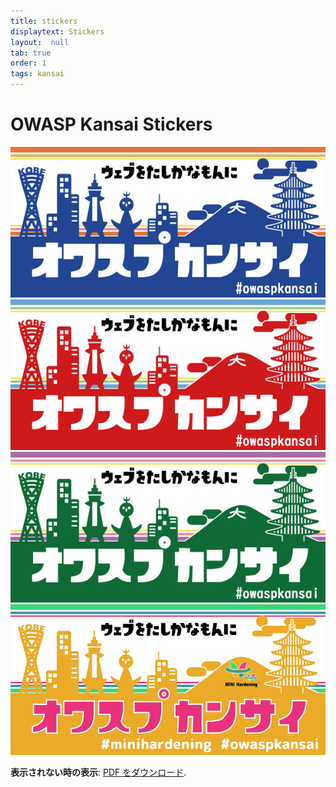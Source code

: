 ```yaml
---
title: stickers
displaytext: Stickers
layout:  null
tab: true
order: 1
tags: kansai
---
```



# OWASP Kansai Stickers

<img src="assets/images/OwaspKansai_Blue.jpg" alt="OWASP Kansai">

<img src="assets/images/OwaspKansai_Red.jpg" alt="OWASP Kansai">

<img src="assets/images/OwaspKansai_Green.jpg" alt="OWASP Kansai">

<img src="assets/images/OwaspKansai_MINI_Yellow.jpg" alt="MINI Hardenning">

<object data="assets/images/owasp_kansai_flyer_2019.09.pdf" type="application/pdf" width="100%" height="100%">
   <p><b>表示されない時の表示</b>: <a href="assets/images/owasp_kansai_flyer_2019.09.pdf">PDF をダウンロード</a>.</p>
</object>
